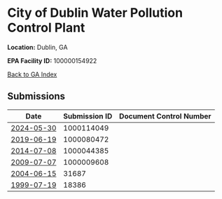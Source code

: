 # City of Dublin Water Pollution Control Plant

**Location:** Dublin, GA

**EPA Facility ID:** 100000154922

[Back to GA Index](../../index.md)

## Submissions

| Date | Submission ID | Document Control Number |
|------|--------------|-------------------------|
| [2024-05-30](submissions/1000114049.md) | 1000114049 |  |
| [2019-06-19](submissions/1000080472.md) | 1000080472 |  |
| [2014-07-08](submissions/1000044385.md) | 1000044385 |  |
| [2009-07-07](submissions/1000009608.md) | 1000009608 |  |
| [2004-06-15](submissions/31687.md) | 31687 |  |
| [1999-07-19](submissions/18386.md) | 18386 |  |
